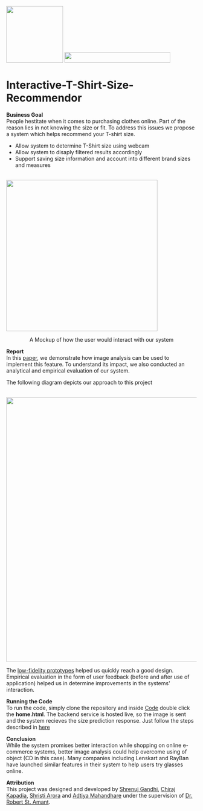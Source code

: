 
[<img src="https://github.com/shrenujgandhi/Readme-Images/blob/master/Course%20Project.png" width="150">](https://github.com/shrenujgandhi/Interactive-T-Shirt-Size-Recommendor)
[<img src="https://github.com/shrenujgandhi/Readme-Images/blob/master/HCI.png" width="280" height="28">](https://github.com/shrenujgandhi/Interactive-T-Shirt-Size-Recommendor)

# Interactive-T-Shirt-Size-Recommendor

**Business Goal**  
People hestitate when it comes to purchasing clothes online. Part of the reason lies in not knowing the size or fit. To address this issues we propose a system which helps recommend your T-shirt size.  
- Allow system to determine T-Shirt size using webcam
- Allow system to disaply filtered results accordingly
- Support saving size information and account into different brand sizes and measures

&nbsp;&nbsp;&nbsp;&nbsp;&nbsp;&nbsp;&nbsp;&nbsp;&nbsp;&nbsp;&nbsp;&nbsp;&nbsp;&nbsp;&nbsp;&nbsp;&nbsp;&nbsp;&nbsp;&nbsp;&nbsp;&nbsp;&nbsp;&nbsp;&nbsp;&nbsp;&nbsp;&nbsp;&nbsp;&nbsp;&nbsp;&nbsp;&nbsp;&nbsp;&nbsp;&nbsp;&nbsp;&nbsp;&nbsp;&nbsp;&nbsp;&nbsp;&nbsp;&nbsp;&nbsp;&nbsp;&nbsp;&nbsp;<img src="https://github.com/shrenujgandhi/Interactive-T-Shirt-Size-Recommendor/blob/master/Images/Mock%20Up.jpg" width="400">

<p align="center">A Mockup of how the user would interact with our system</p>

**Report**  
In this [paper](https://github.com/shrenujgandhi/Interactive-T-Shirt-Size-Recommendor/blob/master/Paper.pdf), we demonstrate how image analysis can be used to implement this feature. To understand its impact, we also conducted an analytical and empirical evaluation of our system.

The following diagram depicts our approach to this project

&nbsp;&nbsp;&nbsp;&nbsp;&nbsp;&nbsp;&nbsp;&nbsp;&nbsp;&nbsp;&nbsp;&nbsp;&nbsp;&nbsp;&nbsp;&nbsp;&nbsp;&nbsp;&nbsp;&nbsp;&nbsp;&nbsp;&nbsp;&nbsp;&nbsp;<img src="https://github.com/shrenujgandhi/Interactive-T-Shirt-Size-Recommendor/blob/master/Images/FlowChart.jpg" width="700">

The [low-fidelity prototypes](https://github.com/shrenujgandhi/Interactive-T-Shirt-Size-Recommendor/blob/master/Low-Fi%20Prototypes.pdf) helped us quickly reach a good design. Empirical evaluation in the form of user feedback (before and after use of application) helped us in determine improvements in the systems' interaction. 

**Running the Code**  
To run the code, simply clone the repository and inside [Code](https://github.com/shrenujgandhi/Interactive-T-Shirt-Size-Recommendor/tree/master/Code) double click the **home.html**. The backend service is hosted live, so the image is sent and the system recieves the size prediction response. Just follow the steps described in [here](https://github.com/shrenujgandhi/Interactive-T-Shirt-Size-Recommendor/blob/master/Screenshots.pdf)

**Conclusion**  
While the system promises better interaction while shopping on online e-commerce systems, better image analysis could help overcome using of object (CD in this case). Many companies including Lenskart and RayBan have launched similar features in their system to help users try glasses online.

**Attribution**  
This project was designed and developed by [Shrenuj Gandhi](https://github.com/shrenujgandhi), [Chiraj Kapadia](https://github.com/chiragk25), [Shristi Arora](https://www.linkedin.com/in/arorasrishti/) and [Adtiya Mahandhare](https://github.com/amandha3) under the supervision of [Dr. Robert St. Amant](http://www4.ncsu.edu/~stamant/).
